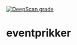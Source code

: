[![DeepScan grade](https://deepscan.io/api/teams/4426/projects/6206/branches/50701/badge/grade.svg)](https://deepscan.io/dashboard#view=project&tid=4426&pid=6206&bid=50701)

# eventprikker
